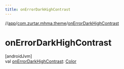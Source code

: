 ```yaml
---
title: onErrorDarkHighContrast
---
```

//[app](../../index.html)/[com.zurtar.mhma.theme](index.html)/[onErrorDarkHighContrast](on-error-dark-high-contrast.html)



# onErrorDarkHighContrast



[androidJvm]\
val [onErrorDarkHighContrast](on-error-dark-high-contrast.html): [Color](https://developer.android.com/reference/kotlin/androidx/compose/ui/graphics/Color.html)



